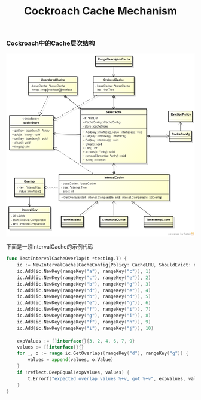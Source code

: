 ﻿---
layout: post
category: "code analysis"
title:  "Cockroach Cache Mechanism"
tags: [Cockroach, Cache]
---

### Cockroach中的Cache层次结构
![cockroach_cache_hierarchy](../_img/20141210_cockroach_cache_hierarchy.png)


下面是一段IntervalCache的示例代码
```go
func TestIntervalCacheOverlap(t *testing.T) {
	ic := NewIntervalCache(CacheConfig{Policy: CacheLRU, ShouldEvict: noEviction})
	ic.Add(ic.NewKey(rangeKey("a"), rangeKey("c")), 1)
	ic.Add(ic.NewKey(rangeKey("c"), rangeKey("e")), 2)
	ic.Add(ic.NewKey(rangeKey("b"), rangeKey("g")), 3)
	ic.Add(ic.NewKey(rangeKey("d"), rangeKey("e")), 4)
	ic.Add(ic.NewKey(rangeKey("b"), rangeKey("d")), 5)
	ic.Add(ic.NewKey(rangeKey("e"), rangeKey("g")), 6)
	ic.Add(ic.NewKey(rangeKey("f"), rangeKey("i")), 7)
	ic.Add(ic.NewKey(rangeKey("g"), rangeKey("i")), 8)
	ic.Add(ic.NewKey(rangeKey("f"), rangeKey("h")), 9)
	ic.Add(ic.NewKey(rangeKey("i"), rangeKey("j")), 10)

	expValues := []interface{}{3, 2, 4, 6, 7, 9}
	values := []interface{}{}
	for _, o := range ic.GetOverlaps(rangeKey("d"), rangeKey("g")) {
		values = append(values, o.Value)
	}
	if !reflect.DeepEqual(expValues, values) {
		t.Errorf("expected overlap values %+v, got %+v", expValues, values)
	}
}
```

